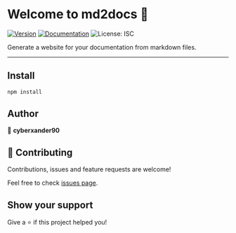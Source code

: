# Welcome to md2docs 👋

[![Version](https://img.shields.io/npm/v/md2docs.svg)](https://www.npmjs.com/package/md2docs)
[![Documentation](https://img.shields.io/badge/documentation-yes-brightgreen.svg)](github.com/cyberxander90/md2docs)
![License: ISC](https://img.shields.io/badge/License-ISC-yellow.svg)

Generate a website for your documentation from markdown files.

---

## Install

```sh
npm install
```

## Author

👤 **cyberxander90**

## 🤝 Contributing

Contributions, issues and feature requests are welcome!

Feel free to check [issues page](https://github.com/cyberxander90/md2docs/issues).

## Show your support

Give a ⭐️ if this project helped you!
